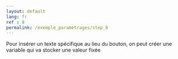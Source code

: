 ```yaml
---
layout: default
lang: fr
ref : 8
permalink: /exemple_parametrages/step_8
---
```


Pour insérer un texte spécifique au lieu du bouton, on peut créer une variable qui va stocker une valeur fixée 